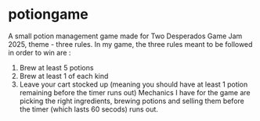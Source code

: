 # potiongame
A small potion management game made for Two Desperados Game Jam 2025, theme - three rules.
In my game, the three rules meant to be followed in order to win are : 
1. Brew at least 5 potions
2. Brew at least 1 of each kind
3. Leave your cart stocked up (meaning you should have at least 1 potion remaining before the timer runs out)
Mechanics I have for the game are picking the right ingredients, brewing potions and selling them before the timer (which lasts 60 secods) runs out.
